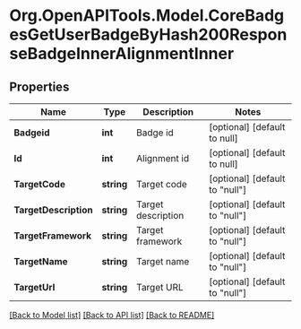 # Org.OpenAPITools.Model.CoreBadgesGetUserBadgeByHash200ResponseBadgeInnerAlignmentInner

## Properties

Name | Type | Description | Notes
------------ | ------------- | ------------- | -------------
**Badgeid** | **int** | Badge id | [optional] [default to null]
**Id** | **int** | Alignment id | [optional] [default to null]
**TargetCode** | **string** | Target code | [optional] [default to "null"]
**TargetDescription** | **string** | Target description | [optional] [default to "null"]
**TargetFramework** | **string** | Target framework | [optional] [default to "null"]
**TargetName** | **string** | Target name | [optional] [default to "null"]
**TargetUrl** | **string** | Target URL | [optional] [default to "null"]

[[Back to Model list]](../README.md#documentation-for-models) [[Back to API list]](../README.md#documentation-for-api-endpoints) [[Back to README]](../README.md)

